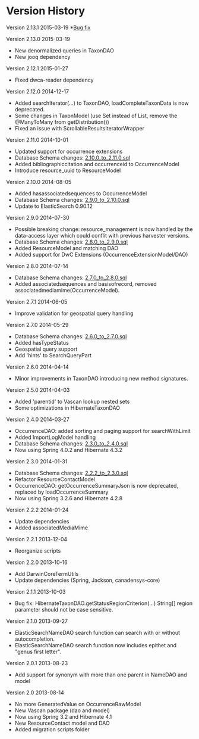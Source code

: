 Version History
===============

Version 2.13.1 2015-03-19
*[Bug fix](https://github.com/Canadensys/canadensys-data-access/compare/2.13.0...2.13.1)

Version 2.13.0 2015-03-19
* New denormalized queries in TaxonDAO
* New jooq dependency

Version 2.12.1 2015-01-27
* Fixed dwca-reader dependency

Version 2.12.0 2014-12-17
* Added searchIterator(...) to TaxonDAO, loadCompleteTaxonData is now deprecated.
* Some changes in TaxonModel (use Set instead of List, remove the @ManyToMany from getDistribution())
* Fixed an issue with ScrollableResultsIteratorWrapper 

Version 2.11.0 2014-10-01
* Updated support for occurrence extensions
* Database Schema changes: [2.10.0_to_2.11.0.sql](https://raw.githubusercontent.com/Canadensys/canadensys-data-access/dev/script/migrations/occurrence/2.10.0_to_2.11.0.sql)
* Added  bibliographiccitation and occurrenceid to OccurrenceModel
* Introduce resource_uuid to ResourceModel

Version 2.10.0 2014-08-05
* Added hasassociatedsequences to OccurrenceModel
* Database Schema changes: [2.9.0_to_2.10.0.sql](https://raw.githubusercontent.com/Canadensys/canadensys-data-access/dev/script/migrations/occurrence/2.9.0_to_2.10.0.sql)
* Update to ElasticSearch 0.90.12

Version 2.9.0 2014-07-30
* Possible breaking change: resource_management is now handled by the data-access layer which could conflit with previous harvester versions.
* Database Schema changes: [2.8.0_to_2.9.0.sql](https://raw.githubusercontent.com/Canadensys/canadensys-data-access/dev/script/migrations/occurrence/2.8.0_to_2.9.0.sql)
* Added ResourceModel and matching DAO
* Added support for DwC Extensions (OccurrenceExtensionModel/DAO)

Version 2.8.0 2014-07-14
* Database Schema changes: [2.7.0_to_2.8.0.sql](https://raw.githubusercontent.com/Canadensys/canadensys-data-access/dev/script/migrations/occurrence/2.7.0_to_2.8.0.sql)
* Added associatedsequences and basisofrecord, removed associatedmediamime(OccurrenceModel).

Version 2.7.1 2014-06-05
* Improve validation for geospatial query handling

Version 2.7.0 2014-05-29
* Database Schema changes: [2.6.0_to_2.7.0.sql](https://raw.githubusercontent.com/Canadensys/canadensys-data-access/dev/script/migrations/occurrence/previous/2.6.0_to_2.7.0.sql)
* Added hasTypeStatus
* Geospatial query support
* Add 'hints' to SearchQueryPart

Version 2.6.0 2014-04-14
* Minor improvements in TaxonDAO introducing new method signatures.

Version 2.5.0 2014-04-03
* Added 'parentid' to Vascan lookup nested sets
* Some optimizations in HibernateTaxonDAO

Version 2.4.0 2014-03-27
* OccurrenceDAO: added sorting and paging support for searchWithLimit
* Added ImportLogModel handling
* Database Schema changes: [2.3.0_to_2.4.0.sql](https://raw.githubusercontent.com/Canadensys/canadensys-data-access/dev/script/migrations/occurrence/previous/2.3.0_to_2.4.0.sql)
* Now using Spring 4.0.2 and Hibernate 4.3.2

Version 2.3.0 2014-01-31
* Database Schema changes: [2.2.2_to_2.3.0.sql](https://github.com/Canadensys/canadensys-data-access/blob/dev/script/migrations/occurrence/previous/2.2.2_to_2.3.0.sql)
* Refactor ResourceContactModel
* OccurrenceDAO: getOccurrenceSummaryJson is now deprecated, replaced by loadOccurrenceSummary
* Now using Spring 3.2.6 and Hibernate 4.2.8

Version 2.2.2 2014-01-24
* Update dependencies
* Added associatedMediaMime

Version 2.2.1 2013-12-04
* Reorganize scripts

Version 2.2.0 2013-10-16
* Add DarwinCoreTermUtils
* Update dependencies (Spring, Jackson, canadensys-core)

Version 2.1.1 2013-10-03
* Bug fix: HibernateTaxonDAO.getStatusRegionCriterion(...) String[] region parameter should not be case sensitive.

Version 2.1.0 2013-09-27
* ElasticSearchNameDAO search function can search with or without autocompletion.
* ElasticSearchNameDAO search function now includes epithet and "genus first letter".

Version 2.0.1 2013-08-23
* Add support for synonym with more than one parent in NameDAO and model

Version 2.0 2013-08-14
* No more GeneratedValue on OccurrenceRawModel
* New Vascan package (dao and model)
* Now using Spring 3.2 and Hibernate 4.1
* New ResourceContact model and DAO
* Added migration scripts folder
